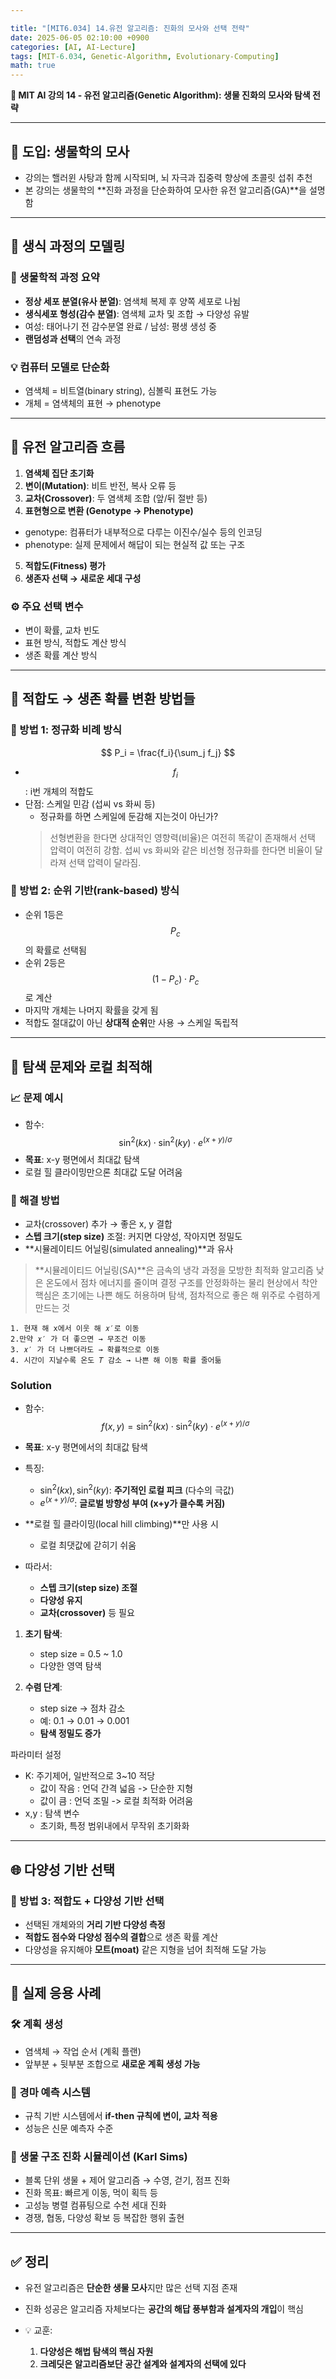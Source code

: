```yaml
---

title: "[MIT6.034] 14.유전 알고리즘: 진화의 모사와 선택 전략"
date: 2025-06-05 02:10:00 +0900
categories: [AI, AI-Lecture]
tags: [MIT-6.034, Genetic-Algorithm, Evolutionary-Computing]
math: true
---
```


**🧬 MIT AI 강의 14 - 유전 알고리즘(Genetic Algorithm): 생물 진화의 모사와 탐색 전략**

---

## 🎃 도입: 생물학의 모사

* 강의는 핼러윈 사탕과 함께 시작되며, 뇌 자극과 집중력 향상에 초콜릿 섭취 추천
* 본 강의는 생물학의 **진화 과정을 단순화하여 모사한 유전 알고리즘(GA)**을 설명함

---

## 🧪 생식 과정의 모델링

### 🧬 생물학적 과정 요약

* **정상 세포 분열(유사 분열)**: 염색체 복제 후 양쪽 세포로 나뉨
* **생식세포 형성(감수 분열)**: 염색체 교차 및 조합 → 다양성 유발
* 여성: 태어나기 전 감수분열 완료 / 남성: 평생 생성 중
* **랜덤성과 선택**의 연속 과정

### 💡 컴퓨터 모델로 단순화

* 염색체 = 비트열(binary string), 심볼릭 표현도 가능
* 개체 = 염색체의 표현 → phenotype

---

## 🔁 유전 알고리즘 흐름

1. **염색체 집단 초기화**
2. **변이(Mutation)**: 비트 반전, 복사 오류 등
3. **교차(Crossover)**: 두 염색체 조합 (앞/뒤 절반 등)
4. **표현형으로 변환 (Genotype → Phenotype)**
  - genotype: 컴퓨터가 내부적으로 다루는 이진수/실수 등의 인코딩
  - phenotype: 실제 문제에서 해답이 되는 현실적 값 또는 구조
5. **적합도(Fitness) 평가**
6. **생존자 선택 → 새로운 세대 구성**

### ⚙️ 주요 선택 변수

* 변이 확률, 교차 빈도
* 표현 방식, 적합도 계산 방식
* 생존 확률 계산 방식

---

## 📏 적합도 → 생존 확률 변환 방법들

### 🔢 방법 1: 정규화 비례 방식

$$
P_i = \frac{f_i}{\sum_j f_j}
$$

* $$f_i$$: i번 개체의 적합도
* 단점: 스케일 민감 (섭씨 vs 화씨 등)
  - 정규화를 하면 스케일에 둔감해 지는것이 아닌가?
  > 선형변환을 한다면 상대적인 영향력(비율)은 여전히 똑같이 존재해서 선택 압력이 여전히 강함.
  > 섭씨 vs 화씨와 같은 비선형 정규화를 한다면 비율이 달라져 선택 압력이 달라짐.


### 🥇 방법 2: 순위 기반(rank-based) 방식

* 순위 1등은 $$P_c$$의 확률로 선택됨
* 순위 2등은 $$(1 - P_c) \cdot P_c$$로 계산
* 마지막 개체는 나머지 확률을 갖게 됨
* 적합도 절대값이 아닌 **상대적 순위**만 사용 → 스케일 독립적

---

## 🌋 탐색 문제와 로컬 최적해

### 📈 문제 예시

* 함수: $$\sin^2(kx) \cdot \sin^2(ky) \cdot e^{(x+y)/\sigma}$$
* **목표**: x-y 평면에서 최대값 탐색
* 로컬 힐 클라이밍만으론 최대값 도달 어려움

### 🧠 해결 방법

* 교차(crossover) 추가 → 좋은 x, y 결합
* **스텝 크기(step size)** 조절: 커지면 다양성, 작아지면 정밀도
* **시뮬레이티드 어닐링(simulated annealing)**과 유사
> **시뮬레이티드 어닐링(SA)**은 금속의 냉각 과정을 모방한 최적화 알고리즘
> 낮은 온도에서 점차 에너지를 줄이며 결정 구조를 안정화하는 물리 현상에서 착안
> 핵심은 초기에는 나쁜 해도 허용하며 탐색, 점차적으로 좋은 해 위주로 수렴하게 만드는 것

```
1. 현재 해 x에서 이웃 해 𝑥′로 이동
2.만약 𝑥′ 가 더 좋으면 → 무조건 이동
3. 𝑥′ 가 더 나쁘더라도 → 확률적으로 이동
4. 시간이 지날수록 온도 𝑇 감소 → 나쁜 해 이동 확률 줄어듦
```

### Solution

* 함수:  
  $$
  f(x, y) = \sin^2(kx) \cdot \sin^2(ky) \cdot e^{(x+y)/\sigma}
  $$
* **목표**: x-y 평면에서의 최대값 탐색
* 특징:
  - $\sin^2(kx), \sin^2(ky)$: **주기적인 로컬 피크** (다수의 극값)
  - $e^{(x+y)/\sigma}$: **글로벌 방향성 부여 (x+y가 클수록 커짐)**

* **로컬 힐 클라이밍(local hill climbing)**만 사용 시
  - 로컬 최댓값에 갇히기 쉬움
* 따라서:
  - **스텝 크기(step size) 조절**
  - **다양성 유지**
  - **교차(crossover)** 등 필요

1. **초기 탐색**:  
   - step size = 0.5 ~ 1.0  
   - 다양한 영역 탐색

2. **수렴 단계**:  
   - step size → 점차 감소  
   - 예: 0.1 → 0.01 → 0.001  
   - **탐색 정밀도 증가**

파라미터 설정
* K: 주기제어, 일반적으로 3~10 적당
  - 값이 작음 : 언덕 간격 넓음 -> 단순한 지형
  - 값이 큼 : 언덕 조밀 -> 로컬 최적화 어려움
* x,y : 탐색 변수
  - 초기화, 특정 범위내에서 무작위 초기화화



---

## 🌐 다양성 기반 선택

### 🌱 방법 3: 적합도 + 다양성 기반 선택

* 선택된 개체와의 **거리 기반 다양성 측정**
* **적합도 점수와 다양성 점수의 결합**으로 생존 확률 계산
* 다양성을 유지해야 **모트(moat)** 같은 지형을 넘어 최적해 도달 가능

---

## 🧩 실제 응용 사례

### 🛠 계획 생성

* 염색체 → 작업 순서 (계획 플랜)
* 앞부분 + 뒷부분 조합으로 **새로운 계획 생성 가능**

### 🐎 경마 예측 시스템

* 규칙 기반 시스템에서 **if-then 규칙에 변이, 교차 적용**
* 성능은 신문 예측자 수준

### 🧱 생물 구조 진화 시뮬레이션 (Karl Sims)

* 블록 단위 생물 + 제어 알고리즘 → 수영, 걷기, 점프 진화
* 진화 목표: 빠르게 이동, 먹이 획득 등
* 고성능 병렬 컴퓨팅으로 수천 세대 진화
* 경쟁, 협동, 다양성 확보 등 복잡한 행위 출현

---

## ✅ 정리

* 유전 알고리즘은 **단순한 생물 모사**지만 많은 선택 지점 존재
* 진화 성공은 알고리즘 자체보다는 **공간의 해답 풍부함과 설계자의 개입**이 핵심
* 💡 교훈:

  1. **다양성은 해법 탐색의 핵심 자원**
  2. **크레딧은 알고리즘보단 공간 설계와 설계자의 선택에 있다**
